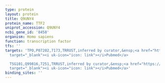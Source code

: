 ```yaml
---
type: protein
layout: protein
title: Q9UNY4
protein_name: TTF2
uniprot_accession: Q9UNY4
ncbi_gene_id: '8458'
organism: Homo sapiens
function: transcription factor
tfs: ''
targets: 'TPO,P07202,7173,TRRUST,inferred by curator,&ensp;<a href="https://www.ncbi.nlm.nih.gov/pubmed/?term=8602863%5Buid%5D"
  target="_blank"><i uk-icon="icon: link"></i>Pubmed</a>

  TSG101,Q99816,7251,TRRUST,inferred by curator,&ensp;<a href="https://www.ncbi.nlm.nih.gov/pubmed/?term=21556761%5Buid%5D"
  target="_blank"><i uk-icon="icon: link"></i>Pubmed</a>'
binding_sites: ''
---
```

